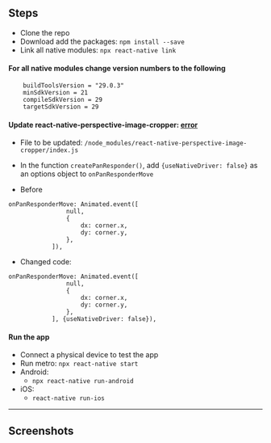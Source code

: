 ## Steps
* Clone the repo
* Download add the packages: `npm install --save`
* Link all native modules: `npx react-native link`

#### For all native modules change version numbers to the following
```
	buildToolsVersion = "29.0.3" 
	minSdkVersion = 21
	compileSdkVersion = 29 
	targetSdkVersion = 29
```
#### Update react-native-perspective-image-cropper: [error](https://stackoverflow.com/questions/64970241/react-native-error-animated-event-now-requires-a-second-argument-for-options)

* File to be updated: `/node_modules/react-native-perspective-image-cropper/index.js`
* In the function `createPanResponder()`, add `{useNativeDriver: false}` as an options object to `onPanResponderMove`

* Before
```
onPanResponderMove: Animated.event([
                null,
                {
                    dx: corner.x,
                    dy: corner.y,
                },
            ]),
```
* Changed code:
```
onPanResponderMove: Animated.event([
                null,
                {
                    dx: corner.x,
                    dy: corner.y,
                },
            ], {useNativeDriver: false}),
```

#### Run the app

* Connect a physical device to test the app
* Run metro: `npx react-native start`
* Android: 
  * `npx react-native run-android`
* iOS:
  * `react-native run-ios`



---
## Screenshots
